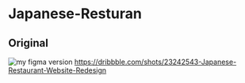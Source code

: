 # Japanese-Resturan
## Original
![my figma version]()
https://dribbble.com/shots/23242543-Japanese-Restaurant-Website-Redesign

